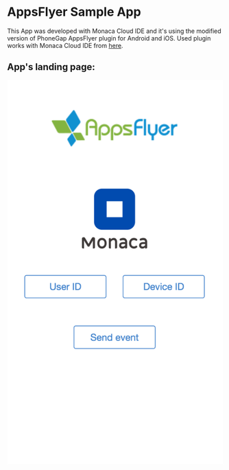 # AppsFlyer Sample App


This App was developed with Monaca Cloud IDE and it's using the modified version of PhoneGap AppsFlyer plugin for Android and iOS.
Used plugin works with Monaca Cloud IDE from [here](https://github.com/DidiYordanov/com.appsflyer.phonegap.plugins.appsflyer). 

## App's landing page:
![](/img/appsflyermobileapp.png)

